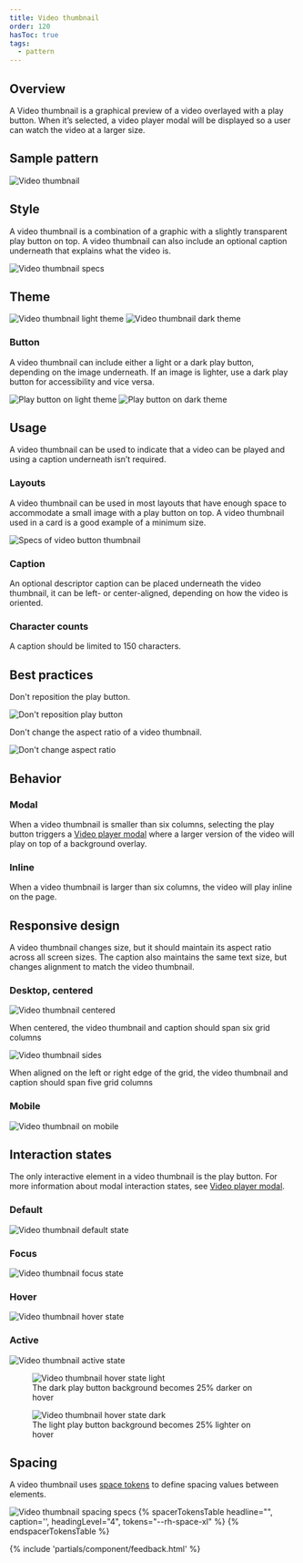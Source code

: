 ```yaml
---
title: Video thumbnail
order: 120
hasToc: true
tags:
  - pattern
---
```


<link rel="stylesheet" href="{{ '/assets/packages/@rhds/elements/elements/rh-table/rh-table-lightdom.css' | url }}">
<link rel="stylesheet" href="{{ '/styles/samp.css' | url }}">


## Overview

A Video thumbnail is a graphical preview of a video overlayed with a play button. When it’s selected, a video player modal will be displayed so a user can watch the video at a larger size.

## Sample pattern

<uxdot-example width-adjustment="555px">
  <img src="{{ './video-thumbnail.svg' | url }}" alt="Video thumbnail">
</uxdot-example>


## Style

A video thumbnail is a combination of a graphic with a slightly transparent play button on top. A video thumbnail can also include an optional caption underneath that explains what the video is.

<uxdot-example width-adjustment="624px">
  <img src="{{ './video-thumbnail-style.svg' | url }}" alt="Video thumbnail specs">
</uxdot-example>


## Theme

<uxdot-example color-palette="light" width-adjustment="870px">
  <img src="{{ './video-thumbnail-theme-light.svg' | url }}" alt="Video thumbnail light theme">
</uxdot-example>

<uxdot-example color-palette="darkest" width-adjustment="870px">
  <img src="{{ './video-thumbnail-theme-dark.svg' | url }}" alt="Video thumbnail dark theme">
</uxdot-example>


### Button

A video thumbnail can include either a light or a dark play button, depending on the image underneath. If an image is lighter, use a dark play button for accessibility and vice versa.

<div class="grid sm-two-columns">
  <uxdot-example width-adjustment="172px">
    <img src="{{ './video-button-light.svg' | url }}" alt="Play button on light theme">
  </uxdot-example>

  <uxdot-example color-palette="darkest" width-adjustment="172px">
    <img src="{{ './video-button-dark.svg' | url }}" alt="Play button on dark theme">
  </uxdot-example>
</div>


## Usage

A video thumbnail can be used to indicate that a video can be played and using a caption underneath isn’t required.


### Layouts

A video thumbnail can be used in most layouts that have enough space to accommodate a small image with a play button on top. A video thumbnail used in a card is a good example of a minimum size.

<uxdot-example width-adjustment="487px">
  <img src="{{ './video-thumbnail-layout-specs.svg' | url }}" alt="Specs of video button thumbnail">
</uxdot-example>


### Caption

An optional descriptor caption can be placed underneath the video thumbnail, it can be left- or center-aligned, depending on how the video is oriented.


### Character counts

A caption should be limited to 150 characters.


## Best practices

Don't reposition the play button.

<uxdot-example width-adjustment="555px" danger>
  <img src="{{ './video-thumbnail-best-practices-1.png' | url }}" alt="Don't reposition play button">
</uxdot-example>

Don't change the aspect ratio of a video thumbnail.

<uxdot-example width-adjustment="555px" danger>
  <img src="{{ './video-thumbnail-best-practices-2.png' | url }}" alt="Don't change aspect ratio">
</uxdot-example>


## Behavior

### Modal

When a video thumbnail is smaller than six columns, selecting the play button triggers a [Video player modal](../modal) where a larger version of the video will play on top of a background overlay.


### Inline

When a video thumbnail is larger than six columns, the video will play inline on the page.


## Responsive design

A video thumbnail changes size, but it should maintain its aspect ratio across all screen sizes. The caption also maintains the same text size, but changes alignment to match the video thumbnail.


### Desktop, centered

<uxdot-example width-adjustment="1000px" variant="full" alignment="left" no-border>
  <img src="{{ './video-thumbnail-responsive-desktop.svg' | url }}" alt="Video thumbnail centered">
</uxdot-example>

When centered, the video thumbnail and caption should span six grid columns

<uxdot-example width-adjustment="1000px" variant="full" alignment="left" no-border>
  <img src="{{ './video-thumbnail-responsive-desktop-sides.svg' | url }}" alt="Video thumbnail sides">
</uxdot-example>

When aligned on the left or right edge of the grid, the video thumbnail and caption should span five grid columns

### Mobile

<uxdot-example width-adjustment="360px" variant="full" alignment="left" no-border>
  <img src="{{ './video-thumbnail-responsive-mobile.svg' | url }}" alt="Video thumbnail on mobile">
</uxdot-example>


## Interaction states

The only interactive element in a video thumbnail is the play button. For more information about modal interaction states, see [Video player modal](../modal).


### Default

<uxdot-example width-adjustment="555px">
  <img src="{{ './video-thumbnail-interaction-default.svg' | url }}" alt="Video thumbnail default state">
</uxdot-example>


### Focus

<uxdot-example width-adjustment="555px">
  <img src="{{ './video-thumbnail-interaction-focus.svg' | url }}" alt="Video thumbnail focus state">
</uxdot-example>


### Hover

<uxdot-example width-adjustment="555px">
  <img src="{{ './video-thumbnail-interaction-hover.svg' | url }}" alt="Video thumbnail hover state">
</uxdot-example>


### Active

<uxdot-example width-adjustment="555px">
  <img src="{{ './video-thumbnail-interaction-active.svg' | url }}" alt="Video thumbnail active state">
</uxdot-example>

<div class="grid">
  <figure>
    <uxdot-example width-adjustment="116px">
      <img src="{{ './video-button-hover-state-dark.svg' | url }}" alt="Video thumbnail hover state light">
    </uxdot-example>
    <figcaption>The dark play button background becomes 25% darker on hover</figcaption>
  </figure>
  <figure>
    <uxdot-example color-palette="darkest" width-adjustment="116px">
      <img src="{{ './video-button-hover-state-light.svg' | url }}" alt="Video thumbnail hover state dark">
    </uxdot-example>
    <figcaption>The light play button background becomes 25% lighter on hover</figcaption>
  </figure>
</div>


## Spacing

A video thumbnail uses [space tokens](/tokens/space/) to define spacing 
values between elements.

<uxdot-example width-adjustment="870px">
  <img src="{{ './video-thumbnail-spacing.svg' | url }}" alt="Video thumbnail spacing specs">
</uxdot-example>

<rh-table>
  {% spacerTokensTable 
    headline="",
    caption='',
    headingLevel="4",
    tokens="--rh-space-xl" %}
  {% endspacerTokensTable %}
</rh-table>


{% include 'partials/component/feedback.html' %}

